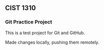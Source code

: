 ## CIST 1310
### Git Practice Project

This is a test project for Git and GitHub. 

Made changes locally, pushing them remotely. 
